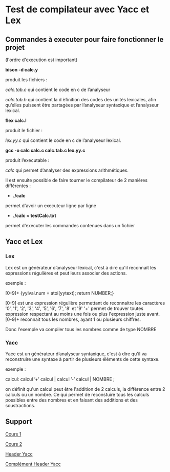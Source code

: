 # Test de compilateur avec Yacc et Lex

## Commandes à executer pour faire fonctionner le projet

(l'ordre d'execution est important)

**bison -d calc.y**

produit les fichiers :

*calc.tab.c* qui contient le code en c de l’analyseur

*calc.tab.h* qui contient la d ́efinition des codes des unités lexicales, afin qu’elles puissent être partagées par l’analyseur syntaxique et l’analyseur lexical.

**flex calc.l**

produit le fichier :

*lex.yy.c* qui contient le code en c de l’analyseur lexical.

**gcc -o calc calc.c calc.tab.c lex.yy.c**

produit l’executable :

*calc* qui permet d’analyser des expressions arithmétiques.


Il est ensuite possible de faire tourner le compilateur de 2 manières différentes :

- **./calc**

permet d'avoir un executeur ligne par ligne

- **./calc < testCalc.txt**

permet d'executer les commandes contenues dans un fichier

## Yacc et Lex 

### Lex

Lex est un générateur d’analyseur lexical, c'est à dire qu'il reconnait les expressions régulières et peut leurs associer des actions.

exemple : 

[0-9]+          {yylval.num = atoi(yytext); return NUMBER;}

[0-9] est une expression régulière permettant de reconnaitre les caractères '0', '1', '2', '3', '4', '5', '6', '7', '8' et '9'
'+' permet de trouver toutes expression respectant au moins une fois ou plus l'expression juste avant.
[0-9]+ reconnait tous les nombres, ayant 1 ou plusieurs chiffres.

Donc l'exemple va compiler tous les nombres comme de type NOMBRE

### Yacc

Yacc est un générateur d’analyseur syntaxique, c'est à dire qu'il va reconstruire une syntaxe à partir de plusieurs éléments de cette syntaxe.

exemple : 

calcul:             calcul ’+’ calcul
|                   calcul ’-’ calcul
|                   NOMBRE
;

on définit qu'un calcul peut être l'addition de 2 calculs, la différence entre 2 calculs ou un nombre. Ce qui permet de reconstuire tous les calculs possibles entre des nombres et en faisant des additions et des soustractions.

## Support

[Cours 1](https://pageperso.lis-lab.fr/alexis.nasr/Ens/Compilation/cmX_lex_yacc.pdf)

[Cours 2](https://lafibre.info/images/doc/201705_lex_yacc_tutorial.pdf)

[Header Yacc](https://www.ibm.com/docs/en/aix/7.2?topic=information-yacc-grammar-file-declarations)

[Complément Header Yacc](https://www.ibm.com/docs/en/zos/2.4.0?topic=section-precedence-associativity)